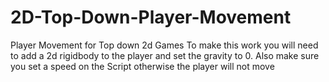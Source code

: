 # 2D-Top-Down-Player-Movement
Player Movement for Top down 2d Games
To make this work you will need to add a 2d rigidbody to the player and set the gravity to 0.
Also make sure you set a speed on the Script otherwise the player will not move
